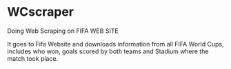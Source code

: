 # WCscraper
Doing Web Scraping on FIFA WEB SITE

It goes to Fifa Website and downloads information from all FIFA World Cups, includes who won, goals scored by both teams and Stadium where the match took place. 



